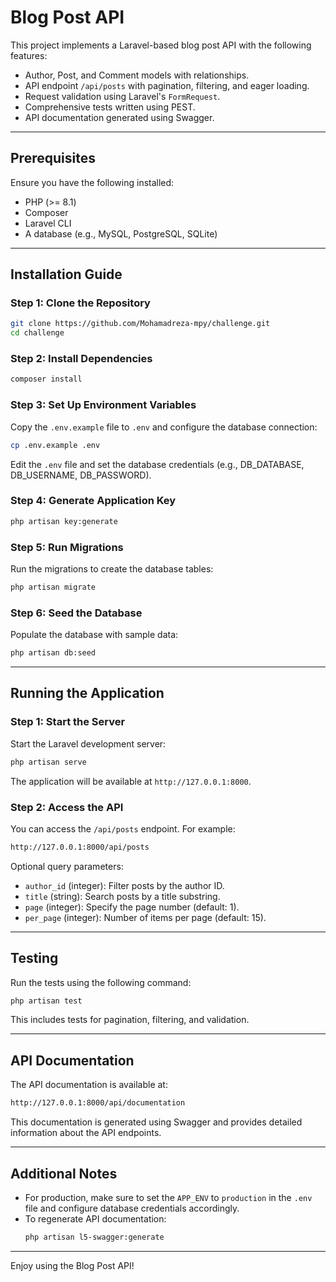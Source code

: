 # Blog Post API

This project implements a Laravel-based blog post API with the following features:
- Author, Post, and Comment models with relationships.
- API endpoint `/api/posts` with pagination, filtering, and eager loading.
- Request validation using Laravel's `FormRequest`.
- Comprehensive tests written using PEST.
- API documentation generated using Swagger.

---

## Prerequisites

Ensure you have the following installed:
- PHP (>= 8.1)
- Composer
- Laravel CLI
- A database (e.g., MySQL, PostgreSQL, SQLite)

---

## Installation Guide

### Step 1: Clone the Repository
```bash
git clone https://github.com/Mohamadreza-mpy/challenge.git
cd challenge
```

### Step 2: Install Dependencies
```bash
composer install
```

### Step 3: Set Up Environment Variables
Copy the `.env.example` file to `.env` and configure the database connection:
```bash
cp .env.example .env
```
Edit the `.env` file and set the database credentials (e.g., DB_DATABASE, DB_USERNAME, DB_PASSWORD).

### Step 4: Generate Application Key
```bash
php artisan key:generate
```

### Step 5: Run Migrations
Run the migrations to create the database tables:
```bash
php artisan migrate
```

### Step 6: Seed the Database
Populate the database with sample data:
```bash
php artisan db:seed
```

---

## Running the Application

### Step 1: Start the Server
Start the Laravel development server:
```bash
php artisan serve
```
The application will be available at `http://127.0.0.1:8000`.

### Step 2: Access the API
You can access the `/api/posts` endpoint. For example:
```bash
http://127.0.0.1:8000/api/posts
```

Optional query parameters:
- `author_id` (integer): Filter posts by the author ID.
- `title` (string): Search posts by a title substring.
- `page` (integer): Specify the page number (default: 1).
- `per_page` (integer): Number of items per page (default: 15).

---

## Testing

Run the tests using the following command:
```bash
php artisan test
```
This includes tests for pagination, filtering, and validation.

---

## API Documentation

The API documentation is available at:
```bash
http://127.0.0.1:8000/api/documentation
```
This documentation is generated using Swagger and provides detailed information about the API endpoints.

---

## Additional Notes

- For production, make sure to set the `APP_ENV` to `production` in the `.env` file and configure database credentials accordingly.
- To regenerate API documentation:
  ```bash
  php artisan l5-swagger:generate
  ```

---

Enjoy using the Blog Post API!
